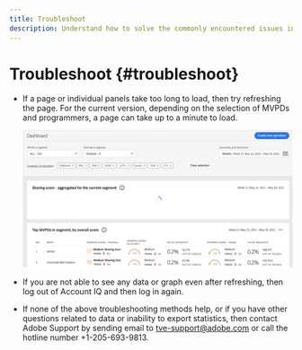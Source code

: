 ```yaml
---
title: Troubleshoot
description: Understand how to solve the commonly encountered issues in the product.
---
```


# Troubleshoot {#troubleshoot}

* If a page or individual panels take too long to load, then try refreshing the page. For the current version, depending on the selection of MVPDs and programmers, a page can take up to a minute to load.

  ![](assets/troubleshoot.png)

* If you are not able to see any data or graph even after refreshing, then log out of Account IQ and then log in again.

* If none of the above troubleshooting methods help, or if you have other questions related to data or inability to export statistics, then contact Adobe Support by sending email to tve-support@adobe.com or call the hotline number +1-205-693-9813.
